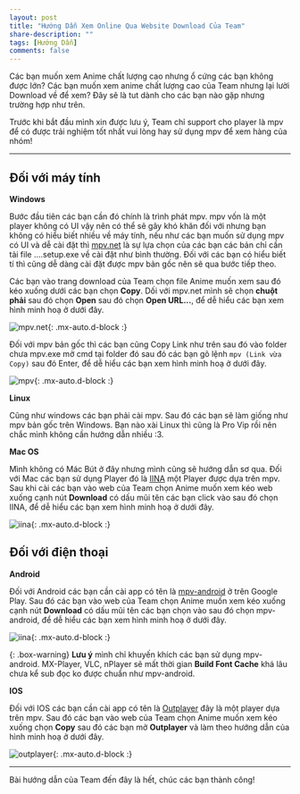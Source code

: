 ```yaml
---
layout: post
title: "Hướng Dẫn Xem Online Qua Website Download Của Team"
share-description: ""
tags: [Hướng Dẫn]
comments: false
---
```

Các bạn muốn xem Anime chất lượng cao nhưng ổ cứng các bạn không được lớn? Các bạn muốn xem anime chất lượng cao của Team nhưng lại lười Download về để xem? Đây sẽ là tut dành cho các bạn nào gặp nhưng trường hợp như trên.

Trước khi bắt đầu mình xin được lưu ý, Team chỉ support cho player là mpv để có được trải nghiệm tốt nhất vui lòng hay sử dụng mpv để xem hàng của nhóm!

***

## Đối với máy tính

**Windows**

Bước đầu tiên các bạn cần đó chính là trình phát mpv. mpv vốn là một player không có UI vậy nên có thể sẽ gây khó khăn đối với nhưng bạn không có hiểu biết nhiều về máy tính, nếu như các bạn muốn sử dụng mpv có UI và dễ cài đặt thì [mpv.net](https://github.com/stax76/mpv.net/releases) là sự lựa chọn của các bạn các bản chỉ cần tải file ....setup.exe về cài đặt như bình thường. Đối với các bạn có hiểu biết tí thì cũng dễ dàng cài đặt được mpv bản gốc nên sẽ qua bước tiếp theo.

Các bạn vào trang download của Team chọn file Anime muốn xem sau đó kéo xuống dưới các bạn chọn **Copy**. Dối với mpv.net mình sẽ chọn **chuột phải** sau đó chọn **Open** sau đó chọn **Open URL...**, để dễ hiểu các bạn xem hình minh hoạ ở dưới đây.

![mpv.net](https://tpn-team.github.io/assets/img/tut/mpv.net.jpg){: .mx-auto.d-block :}

Đối với mpv bản gốc thì các bạn cũng Copy Link như trên sau đó vào folder chưa mpv.exe mở cmd tại folder đó sau đó các bạn gõ lệnh `mpv (Link vừa Copy)` sau đó Enter, để dễ hiểu các bạn xem hình minh hoạ ở dưới đây.

![mpv](https://tpn-team.github.io/assets/img/tut/mpv.jpg){: .mx-auto.d-block :}

**Linux**

Cũng như windows các bạn phải cài mpv. Sau đó các bạn sẽ làm giống như mpv bản gốc trên Windows. Bạn nào xài Linux thì cũng là Pro Vip rồi nên chắc mình không cần hướng dẫn nhiều :3.

**Mac OS**

Mình không có Mác Bút ở đây nhưng mình cũng sẽ hướng dẫn sơ qua. Đối với Mac các bạn sử dụng Player đó là [IINA](https://iina.io/) một Player được dựa trên mpv. Sau khi cài các bạn vào web của Team chọn Anime muốn xem kéo web xuống cạnh nút **Download** có dấu mũi tên các bạn click vào sau đó chọn IINA, để dễ hiểu các bạn xem hình minh hoạ ở dưới đây.

![iina](https://tpn-team.github.io/assets/img/tut/iina.jpg){: .mx-auto.d-block :}

## Đối với điện thoại

**Android**

Đối với Android các bạn cần cài app có tên là [mpv-android](https://play.google.com/store/apps/details?id=is.xyz.mpv) ở trên Google Play. Sau đó các bạn vào web của Team chọn Anime muốn xem kéo xuống cạnh nút **Download** có dấu mũi tên các bạn chọn vào sau đó chọn mpv-android, để dễ hiểu các bạn xem hình minh hoạ ở dưới đây.

![iina](https://tpn-team.github.io/assets/img/tut/mpv-android.jpg){: .mx-auto.d-block :}

{: .box-warning}
 **Lưu ý** mình chỉ khuyến khích các bạn sử dụng mpv-android. MX-Player, VLC, nPlayer sẽ mất thời gian **Build Font Cache** khá lâu chưa kể sub đọc ko được chuẩn như mpv-android.

**IOS**

Đối với IOS các bạn cần cài app có tên là [Outplayer](https://apps.apple.com/us/app/outplayer/id1449923287) đây là một player dựa trên mpv. Sau đó các bạn vào web của Team chọn Anime muốn xem kéo xuống chọn **Copy** sau đó các bạn mở **Outplayer** và làm theo hướng dẫn của hình minh hoạ ở dưới đây.

![outplayer](https://tpn-team.github.io/assets/img/tut/outplayer.jpg){: .mx-auto.d-block :}

***

Bài hướng dẫn của Team đến đây là hết, chúc các bạn thành công!
<!-- excerpt-end -->

